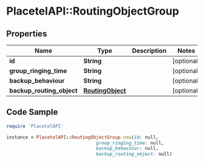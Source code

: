 # PlacetelAPI::RoutingObjectGroup

## Properties

Name | Type | Description | Notes
------------ | ------------- | ------------- | -------------
**id** | **String** |  | [optional] 
**group_ringing_time** | **String** |  | [optional] 
**backup_behaviour** | **String** |  | [optional] 
**backup_routing_object** | [**RoutingObject**](RoutingObject.md) |  | [optional] 

## Code Sample

```ruby
require 'PlacetelAPI'

instance = PlacetelAPI::RoutingObjectGroup.new(id: null,
                                 group_ringing_time: null,
                                 backup_behaviour: null,
                                 backup_routing_object: null)
```


